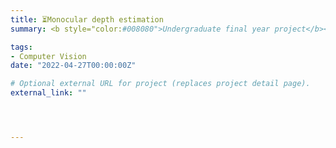 ```yaml
---
title: ⏳Monocular depth estimation
summary: <b style="color:#008080">Undergraduate final year project</b></br> <b style="color:#E08040">Junming Wang</b> Supervisor: Prof.Song Wang  </br>

tags:
- Computer Vision
date: "2022-04-27T00:00:00Z"

# Optional external URL for project (replaces project detail page).
external_link: ""




---
```

